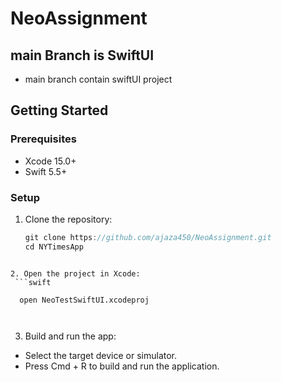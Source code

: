 # NeoAssignment

## main Branch is SwiftUI
- main branch contain swiftUI project


## Getting Started

### Prerequisites
- Xcode 15.0+
- Swift 5.5+

### Setup
1. Clone the repository:
   ```swift
   git clone https://github.com/ajaza450/NeoAssignment.git
   cd NYTimesApp
   
  ```

2. Open the project in Xcode:
   ```swift
    
    open NeoTestSwiftUI.xcodeproj
   
   
   ```



3. Build and run the app:

- Select the target device or simulator.
- Press Cmd + R to build and run the application.
